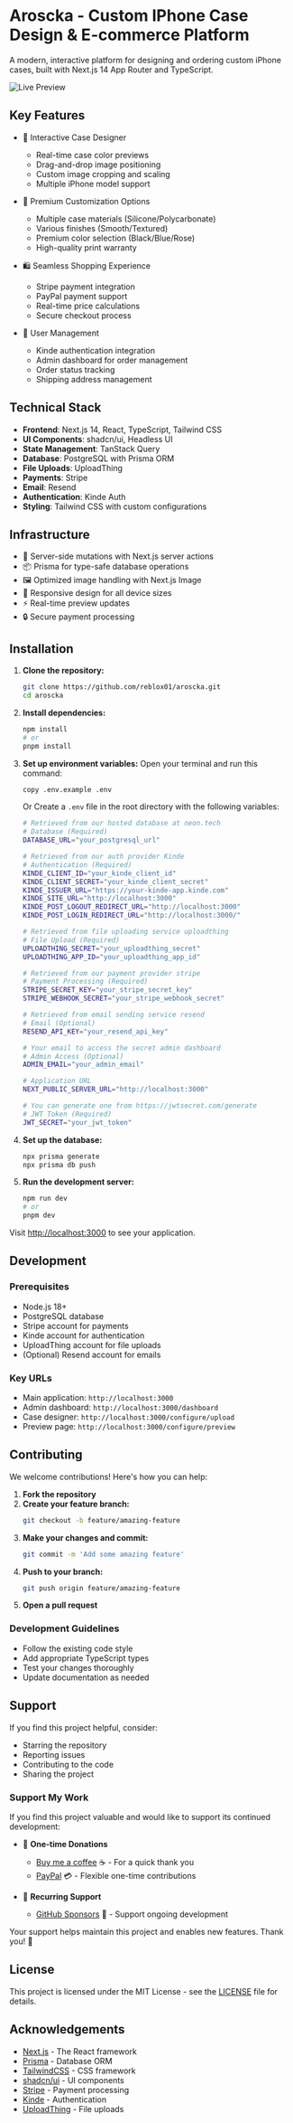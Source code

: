 # Aroscka - Custom IPhone Case Design & E-commerce Platform

A modern, interactive platform for designing and ordering custom iPhone cases, built with Next.js 14 App Router and TypeScript.

![Live Preview](https://github.com/reblox01/aroscka/blob/b8a14aed618b4801f9f8bd074f131fc7542ac6d2/public/preview.png)

## Key Features

- 🎨 Interactive Case Designer
  - Real-time case color previews
  - Drag-and-drop image positioning
  - Custom image cropping and scaling
  - Multiple iPhone model support

- 💫 Premium Customization Options
  - Multiple case materials (Silicone/Polycarbonate)
  - Various finishes (Smooth/Textured)
  - Premium color selection (Black/Blue/Rose)
  - High-quality print warranty

- 🛍️ Seamless Shopping Experience
  - Stripe payment integration
  - PayPal payment support
  - Real-time price calculations
  - Secure checkout process

- 🔐 User Management
  - Kinde authentication integration
  - Admin dashboard for order management
  - Order status tracking
  - Shipping address management

## Technical Stack

- **Frontend**: Next.js 14, React, TypeScript, Tailwind CSS
- **UI Components**: shadcn/ui, Headless UI
- **State Management**: TanStack Query
- **Database**: PostgreSQL with Prisma ORM
- **File Uploads**: UploadThing
- **Payments**: Stripe
- **Email**: Resend
- **Authentication**: Kinde Auth
- **Styling**: Tailwind CSS with custom configurations

## Infrastructure

- 🔄 Server-side mutations with Next.js server actions
- 📦 Prisma for type-safe database operations
- 🖼️ Optimized image handling with Next.js Image
- 🎯 Responsive design for all device sizes
- ⚡ Real-time preview updates
- 🔒 Secure payment processing

## Installation

1. **Clone the repository:**
    ```bash
    git clone https://github.com/reblox01/aroscka.git
    cd aroscka
    ```

2. **Install dependencies:**
    ```bash
    npm install
    # or
    pnpm install
    ```

3. **Set up environment variables:**
    Open your terminal and run this command:
    ```bash
    copy .env.example .env
    ```
    Or Create a `.env` file in the root directory with the following variables:
    ```bash
    # Retrieved from our hosted database at neon.tech
    # Database (Required)
    DATABASE_URL="your_postgresql_url"

    # Retrieved from our auth provider Kinde
    # Authentication (Required)
    KINDE_CLIENT_ID="your_kinde_client_id"
    KINDE_CLIENT_SECRET="your_kinde_client_secret"
    KINDE_ISSUER_URL="https://your-kinde-app.kinde.com"
    KINDE_SITE_URL="http://localhost:3000"
    KINDE_POST_LOGOUT_REDIRECT_URL="http://localhost:3000"
    KINDE_POST_LOGIN_REDIRECT_URL="http://localhost:3000/"

    # Retrieved from file uploading service uploadthing
    # File Upload (Required)
    UPLOADTHING_SECRET="your_uploadthing_secret"
    UPLOADTHING_APP_ID="your_uploadthing_app_id"

    # Retrieved from our payment provider stripe
    # Payment Processing (Required)
    STRIPE_SECRET_KEY="your_stripe_secret_key"
    STRIPE_WEBHOOK_SECRET="your_stripe_webhook_secret"

    # Retrieved from email sending service resend
    # Email (Optional)
    RESEND_API_KEY="your_resend_api_key"

    # Your email to access the secret admin dashboard
    # Admin Access (Optional)
    ADMIN_EMAIL="your_admin_email"

    # Application URL
    NEXT_PUBLIC_SERVER_URL="http://localhost:3000"

    # You can generate one from https://jwtsecret.com/generate
    # JWT Token (Required) 
    JWT_SECRET="your_jwt_token"
    ```

4. **Set up the database:**
    ```bash
    npx prisma generate
    npx prisma db push
    ```

5. **Run the development server:**
    ```bash
    npm run dev
    # or
    pnpm dev
    ```

Visit [http://localhost:3000](http://localhost:3000) to see your application.

## Development

### Prerequisites
- Node.js 18+ 
- PostgreSQL database
- Stripe account for payments
- Kinde account for authentication
- UploadThing account for file uploads
- (Optional) Resend account for emails

### Key URLs
- Main application: `http://localhost:3000`
- Admin dashboard: `http://localhost:3000/dashboard`
- Case designer: `http://localhost:3000/configure/upload`
- Preview page: `http://localhost:3000/configure/preview`

## Contributing

We welcome contributions! Here's how you can help:

1. **Fork the repository**
2. **Create your feature branch:**
    ```bash
    git checkout -b feature/amazing-feature
    ```
3. **Make your changes and commit:**
    ```bash
    git commit -m 'Add some amazing feature'
    ```
4. **Push to your branch:**
    ```bash
    git push origin feature/amazing-feature
    ```
5. **Open a pull request**

### Development Guidelines
- Follow the existing code style
- Add appropriate TypeScript types
- Test your changes thoroughly
- Update documentation as needed

## Support

If you find this project helpful, consider:

- Starring the repository
- Reporting issues
- Contributing to the code
- Sharing the project

### Support My Work

If you find this project valuable and would like to support its continued development:

- 💖 **One-time Donations**
  - [Buy me a coffee](https://www.buymeacoffee.com/arosck1) ☕ - For a quick thank you
  - [PayPal](https://paypal.me/soukoutari) 💳 - Flexible one-time contributions
  
- 🌟 **Recurring Support** 
  - [GitHub Sponsors](https://github.com/sponsors/reblox01) 💝 - Support ongoing development

Your support helps maintain this project and enables new features. Thank you! 🙏

## License

This project is licensed under the MIT License - see the [LICENSE](LICENSE) file for details.

## Acknowledgements

- [Next.js](https://nextjs.org/) - The React framework
- [Prisma](https://www.prisma.io/) - Database ORM
- [TailwindCSS](https://tailwindcss.com/) - CSS framework
- [shadcn/ui](https://ui.shadcn.com/) - UI components
- [Stripe](https://stripe.com/) - Payment processing
- [Kinde](https://kinde.com/) - Authentication
- [UploadThing](https://uploadthing.com/) - File uploads

